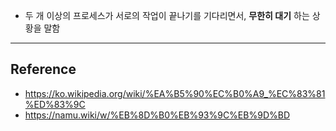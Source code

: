 - 두 개 이상의 프로세스가 서로의 작업이 끝나기를 기다리면서, **무한히 대기** 하는 상황을 말함

---

## Reference
- https://ko.wikipedia.org/wiki/%EA%B5%90%EC%B0%A9_%EC%83%81%ED%83%9C
- https://namu.wiki/w/%EB%8D%B0%EB%93%9C%EB%9D%BD